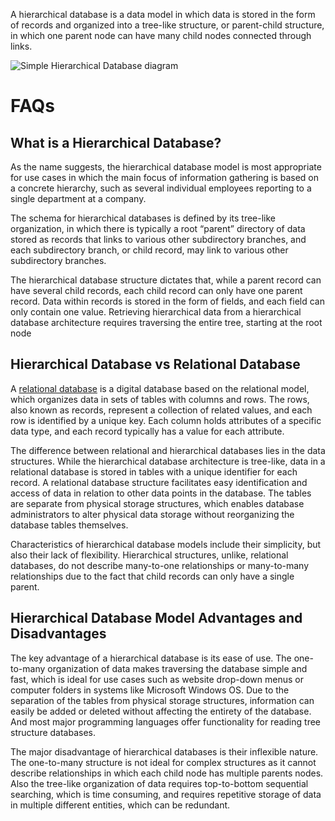 A hierarchical database is a data model in which data is stored in the form of records and organized into a tree-like structure, or parent-child structure, in which one parent node can have many child nodes connected through links.

![Simple Hierarchical Database diagram](https://assets-global.website-files.com/620d42e86cb8ec4d0839e59d/6230e9d760057557e278e91c_61cb63ea50556dfc275b7d47_Hierarchical-Database-Model-example.png)

# FAQs

## What is a Hierarchical Database?

As the name suggests, the hierarchical database model is most appropriate for use cases in which the main focus of information gathering is based on a concrete hierarchy, such as several individual employees reporting to a single department at a company.

The schema for hierarchical databases is defined by its tree-like organization, in which there is typically a root “parent” directory of data stored as records that links to various other subdirectory branches, and each subdirectory branch, or child record, may link to various other subdirectory branches.

The hierarchical database structure dictates that, while a parent record can have several child records, each child record can only have one parent record. Data within records is stored in the form of fields, and each field can only contain one value. Retrieving hierarchical data from a hierarchical database architecture requires traversing the entire tree, starting at the root node

## Hierarchical Database vs Relational Database

A [relational database](https://www.heavy.ai/technical-glossary/relational-database) is a digital database based on the relational model, which organizes data in sets of tables with columns and rows. The rows, also known as records, represent a collection of related values, and each row is identified by a unique key. Each column holds attributes of a specific data type, and each record typically has a value for each attribute.

The difference between relational and hierarchical databases lies in the data structures. While the hierarchical database architecture is tree-like, data in a relational database is stored in tables with a unique identifier for each record. A relational database structure facilitates easy identification and access of data in relation to other data points in the database. The tables are separate from physical storage structures, which enables database administrators to alter physical data storage without reorganizing the database tables themselves.

Characteristics of hierarchical database models include their simplicity, but also their lack of flexibility. Hierarchical structures, unlike, relational databases, do not describe many-to-one relationships or many-to-many relationships due to the fact that child records can only have a single parent.  

## Hierarchical Database Model Advantages and Disadvantages

The key advantage of a hierarchical database is its ease of use. The one-to-many organization of data makes traversing the database simple and fast, which is ideal for use cases such as website drop-down menus or computer folders in systems like Microsoft Windows OS. Due to the separation of the tables from physical storage structures, information can easily be added or deleted without affecting the entirety of the database. And most major programming languages offer functionality for reading tree structure databases.

The major disadvantage of hierarchical databases is their inflexible nature. The one-to-many structure is not ideal for complex structures as it cannot describe relationships in which each child node has multiple parents nodes. Also the tree-like organization of data requires top-to-bottom sequential searching, which is time consuming, and requires repetitive storage of data in multiple different entities, which can be redundant.
